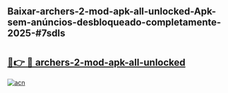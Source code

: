 ## Baixar-archers-2-mod-apk-all-unlocked-Apk-sem-anúncios-desbloqueado-completamente-2025-#7sdls

# <h2><a href="https://ainizakaria.my?title=archers-2-mod-apk-all-unlocked&ref=22M">🔗👉 🔴 archers-2-mod-apk-all-unlocked</a></h2>

[![acn](https://github.com/user-attachments/assets/0f9c940e-d8b0-45ae-aac7-cd30a18b3e1c)](https://ainizakaria.my?title=archers-2-mod-apk-all-unlocked&ref=22M)

